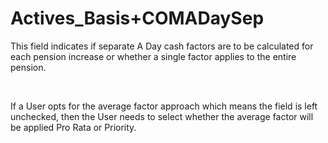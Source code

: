 # Actives\_Basis+COMADaySep

This field indicates if separate A Day cash factors are to be calculated
for each pension increase or whether a single factor applies to the
entire pension.

 

If a User opts for the average factor approach which means the field is
left unchecked, then the User needs to select whether the average factor
will be applied Pro Rata or Priority.

